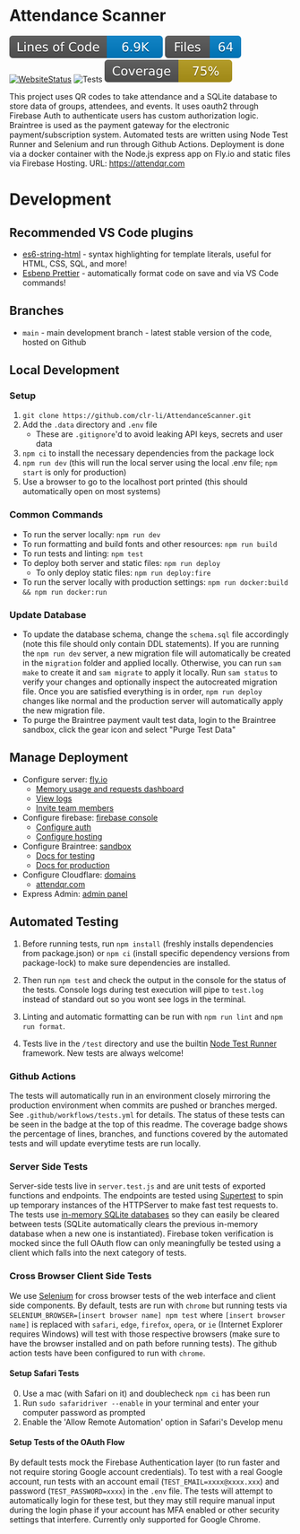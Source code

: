 # Attendance Scanner

[![LOC](./.badges/lines-of-code.svg)](https://github.com/clr-li/AttendanceScanner)
[![FileCount](./.badges/file-count.svg)](https://github.com/clr-li/AttendanceScanner)
[![WebsiteStatus](https://img.shields.io/website?url=https%3A%2F%2Fattendancescannerqr.web.app%2F)](https://attendqr.com)
![Tests](https://github.com/clr-li/AttendanceScanner/actions/workflows/tests.yml/badge.svg)
[![Coverage](./.badges/coverage.svg)](https://github.com/clr-li/AttendanceScanner)

This project uses QR codes to take attendance and a SQLite database to store data of groups, attendees, and events. It uses oauth2 through Firebase Auth to authenticate users has custom authorization logic. Braintree is used as the payment gateway for the electronic payment/subscription system. Automated tests are written using Node Test Runner and Selenium and run through Github Actions. Deployment is done via a docker container with the Node.js express app on Fly.io and static files via Firebase Hosting.
URL: https://attendqr.com

# Development

## Recommended VS Code plugins

-   [es6-string-html](https://marketplace.visualstudio.com/items?itemName=Tobermory.es6-string-html) - syntax highlighting for template literals, useful for HTML, CSS, SQL, and more!
-   [Esbenp Prettier](https://marketplace.visualstudio.com/items?itemName=esbenp.prettier-vscode) - automatically format code on save and via VS Code commands!

## Branches

-   `main` - main development branch - latest stable version of the code, hosted on Github

## Local Development

### Setup

1. `git clone https://github.com/clr-li/AttendanceScanner.git`
2. Add the `.data` directory and `.env` file
    - These are `.gitignore`'d to avoid leaking API keys, secrets and user data
3. `npm ci` to install the necessary dependencies from the package lock
4. `npm run dev` (this will run the local server using the local .env file; `npm start` is only for production)
5. Use a browser to go to the localhost port printed (this should automatically open on most systems)

### Common Commands

-   To run the server locally: `npm run dev`
-   To run formatting and build fonts and other resources: `npm run build`
-   To run tests and linting: `npm test`
-   To deploy both server and static files: `npm run deploy`
    -   To only deploy static files: `npm run deploy:fire`
-   To run the server locally with production settings: `npm run docker:build && npm run docker:run`

### Update Database

-   To update the database schema, change the `schema.sql` file accordingly (note this file should only contain DDL statements). If you are running the `npm run dev` server, a new migration file will automatically be created in the `migration` folder and applied locally. Otherwise, you can run `sam make` to create it and `sam migrate` to apply it locally. Run `sam status` to verify your changes and optionally inspect the autocreated migration file. Once you are satisfied everything is in order, `npm run deploy` changes like normal and the production server will automatically apply the new migration file.
-   To purge the Braintree payment vault test data, login to the Braintree sandbox, click the gear icon and select "Purge Test Data"

## Manage Deployment

-   Configure server: [fly.io](https://fly.io/apps/attendqr)
    -   [Memory usage and requests dashboard](https://fly-metrics.net/d/fly-app/fly-app?orgId=726754)
    -   [View logs](https://fly-metrics.net/d/fly-logs/fly-logs?orgId=726754&var-app=attendqr)
    -   [Invite team members](https://fly.io/dashboard/alexander-metzger/team)
-   Configure firebase: [firebase console](https://console.firebase.google.com/u/0/project/attendancescannerqr/overview)
    -   [Configure auth](https://console.firebase.google.com/u/0/project/attendancescannerqr/authentication/users)
    -   [Configure hosting](https://console.firebase.google.com/u/0/project/attendancescannerqr/hosting/sites/attendancescannerqr)
-   Configure Braintree: [sandbox](https://sandbox.braintreegateway.com/login)
    -   [Docs for testing](https://developers.braintreepayments.com/start/hello-server/node)
    -   [Docs for production](https://developer.paypal.com/braintree/docs/start/go-live/node)
-   Configure Cloudflare: [domains](https://dash.cloudflare.com/ff1b48a9d7c023abb7950e2e6f3a7f7e/domains/attendqr.com)
    -   [attendqr.com](https://dash.cloudflare.com/ff1b48a9d7c023abb7950e2e6f3a7f7e/attendqr.com)
-   Express Admin: [admin panel](https://attendqr.fly.dev/super_admin/index.html)

## Automated Testing

1. Before running tests, run `npm install` (freshly installs dependencies from package.json) or `npm ci` (install specific dependency versions from package-lock) to make sure dependencies are installed.

2. Then run `npm test` and check the output in the console for the status of the tests. Console logs during test execution will pipe to `test.log` instead of standard out so you wont see logs in the terminal.

3. Linting and automatic formatting can be run with `npm run lint` and `npm run format`.

4. Tests live in the `/test` directory and use the builtin [Node Test Runner](https://nodejs.org/docs/latest-v18.x/api/test.html) framework. New tests are always welcome!

### Github Actions

The tests will automatically run in an environment closely mirroring the production environment when commits are pushed or branches merged. See `.github/workflows/tests.yml` for details. The status of these tests can be seen in the badge at the top of this readme. The coverage badge shows the percentage of lines, branches, and functions covered by the automated tests and will update everytime tests are run locally.

### Server Side Tests

Server-side tests live in `server.test.js` and are unit tests of exported functions and endpoints. The endpoints are tested using [Supertest](https://www.npmjs.com/package/supertest) to spin up temporary instances of the HTTPServer to make fast test requests to. The tests use [in-memory SQLite databases](https://www.sqlite.org/inmemorydb.html) so they can easily be cleared between tests (SQLite automatically clears the previous in-memory database when a new one is instantiated). Firebase token verification is mocked since the full OAuth flow can only meaningfully be tested using a client which falls into the next category of tests.

### Cross Browser Client Side Tests

We use [Selenium](https://www.npmjs.com/package/selenium-webdriver) for cross browser tests of the web interface and client side components. By default, tests are run with `chrome` but running tests via `SELENIUM_BROWSER=[insert browser name] npm test` where `[insert browser name]` is replaced with `safari`, `edge`, `firefox`, `opera`, or `ie` (Internet Explorer requires Windows) will test with those respective browsers (make sure to have the browser installed and on path before running tests). The github action tests have been configured to run with `chrome`.

#### Setup Safari Tests

0. Use a mac (with Safari on it) and doublecheck `npm ci` has been run
1. Run `sudo safaridriver --enable` in your terminal and enter your computer password as prompted
2. Enable the 'Allow Remote Automation' option in Safari's Develop menu

#### Setup Tests of the OAuth Flow

By default tests mock the Firebase Authentication layer (to run faster and not require storing Google account credentials). To test with a real Google account, run tests with an account email (`TEST_EMAIL=xxxx@xxxx.xxx`) and password (`TEST_PASSWORD=xxxx`) in the `.env` file. The tests will attempt to automatically login for these test, but they may still require manual input during the login phase if your account has MFA enabled or other security settings that interfere. Currently only supported for Google Chrome.

